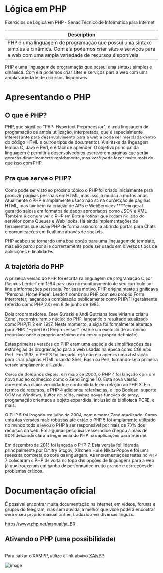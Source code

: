 # Lógica em PHP
Exercícios de Lógica em PHP - Senac Técnico de Informática para Internet

| Description |
| -------------------------- |
| PHP é uma linguagem de programação que possui uma sintaxe simples e dinâmica. Com ela podemos criar sites e serviços para a web com uma ampla variedade de recursos disponíveis|

<p>PHP é uma linguagem de programação que possui uma sintaxe simples e dinâmica. Com ela podemos criar sites e serviços para a web com uma ampla variedade de recursos disponíveis.</p>


<h1>Apresentando o PHP</h1>

<h2>O que é PHP?</h2>
PHP, que significa "PHP: Hypertext Preprocessor", é uma linguagem de programação de ampla utilização, interpretada, que é especialmente interessante para desenvolvimento para a web e pode ser mesclada dentro do código HTML e outros tipos de documentos. A sintaxe da linguagem lembra C, Java e Perl, e é fácil de aprender. O objetivo principal da linguagem é permitir a desenvolvedores escreverem páginas que serão geradas dinamicamente rapidamente, mas você pode fazer muito mais do que isso com PHP.

<h2>Pra que serve o PHP?</h2>
Como pode ser visto no próximo tópico o PHP foi criado inicialmente para produzir páginas pessoais em HTML, mas isso já mudou a muitos anos. Atualmente o PHP é amplamente usado não só na confecção de páginas HTML, mas também na criação de APIs e WebServices ****em geral gerando saídas em formatos de dados apropriados como JSON e XML. Também é comum ver o PHP em Bots e rotinas que rodam no lado do servidor como Queues e WebHooks. Há ainda implementações de ferramentas que usam PHP de forma assíncrona abrindo portas para Chats e comunicações em Realtime através de sockets.

PHP acabou se tornando uma boa opção para uma linguagem de template, mas não parou por ai e correntemente pode ser usado em diversos tipos de aplicações e finalidades.

<h2>A trajetória do PHP</h2>
A primeira versão do PHP foi escrita na linguagem de programação C por Rasmus Lerdorf em 1994 para uso no monitoramento de seu currículo on-line e informações pessoais. Por esse motivo, PHP originalmente significava "Personal Home Page". Lerdorf combinou PHP com seu próprio Form Interpreter, lançando a combinação publicamente como PHP/FI (geralmente referido como PHP 2.0) em 8 de junho de 1995.

Dois programadores, Zeev Suraski e Andi Gutmans (que viriam a criar a Zend), reconstruíram o núcleo do PHP, lançando o resultado atualizado como PHP/FI 2 em 1997. Neste momento, a sigla foi formalmente alterada para PHP: "HyperText Preprocessor" (este é um exemplo de acrônimo recursivo: onde o próprio acrônimo está em sua própria definição).

Estas primeiras versões do PHP eram uma espécie de simplificações das estratégias de programação para a web usadas na época como CGI e/ou Perl . Em 1998, o PHP 3 foi lançado, e já não era apenas uma abstração para criar páginas HTML usando Shell, Bash ou Perl, tornando-se a primeira versão amplamente utilizada.

Cerca de dois anos depois, em maio de 2000, o PHP 4 foi lançado com um novo núcleo conhecido como o Zend Engine 1.0. Esta nova versão apresentava maior velocidade e confiabilidade em relação ao PHP 3. Em termos de recursos, o PHP 4 adicionou referências, o tipo Boolean, suporte COM no Windows, buffer de saída, muitas novas funções de array, programação orientada a objeto expandida, inclusão da biblioteca PCRE, e mais. ‌

O PHP 5 foi lançado em julho de 2004, com o motor Zend atualizado. Como uma das versões mais robustas até então o PHP 5 foi amplamente utilizado no mundo todo e levou o PHP à ser responsável por mais de 70% dos recursos da web. Em algumas pesquisas esse índice chegou à mais de 80% deixando clara a hegemonia do PHP nas aplicações para internet.

Em dezembro de 2015 foi lançada o PHP 7. Esta versão foi liderada principalmente por Dmitry Stogov, Xinchen Hui e Nikita Popov e foi uma reescrita completa do core da linguagem. As implementações feitas no PHP 7 colocaram o PHP de volta no topo das opções de linguagens para a web já que trouxeram um ganho de performance muito grande e correções de problemas críticos.

<h1>Documentação oficial</h1>
É possível encontrar muita documentação na internet, em videos, forums e grupos do telegram, mas sem dúvida, a melhor que você poderá encontrar será o seu próprio manual online, traduzido em diversas linguás.

https://www.php.net/manual/pt_BR

<h2>Ativando o PHP (uma possibilidade)</h2>
<br>
Para baixar o XAMPP, utilize o link abaixo
<a href=“https://www.apachefriends.org/pt_br/index.html“>XAMPP</a>

![image](https://github.com/RenWro/logicaPhp/assets/134458911/f0ee57cc-dca2-439d-b205-2bcb3c839847)

